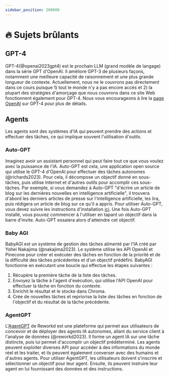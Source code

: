 ```yaml
---
sidebar_position: 200000
---
```


# 🔥 Sujets brûlants 

## GPT-4

GPT-4(@openai2023gpt4) est le prochain LLM (grand modèle de langage) dans la série GPT d'OpenAI. Il améliore GPT-3 de plusieurs façons, notamment une meilleure capacité de raisonnement et une plus grande longueur de contexte. Actuellement, nous ne le couvrons pas directement dans ce cours puisque 1) tout le monde n'y a pas encore accès et 2) la plupart des stratégies d'amorçage que nous couvrons dans ce site Web fonctionnent également pour GPT-4. Nous vous encourageons à lire la [page OpenAI](https://openai.com/research/gpt-4) sur GPT-4 pour plus de détails.

## Agents

Les agents sont des systèmes d'IA qui peuvent prendre des actions et effectuer des tâches, ce qui implique souvent l'utilisation d'outils.

### Auto-GPT
Imaginez avoir un assistant personnel qui peut faire tout ce que vous voulez avec la puissance de l'IA. Auto-GPT est cela, une application open source qui utilise le GPT-4 d'OpenAI pour effectuer des tâches autonomes (@richards2023). Pour cela, il décompose un objectif donné en sous-tâches, puis utilise Internet et d'autres outils pour accomplir ces sous-tâches. Par exemple, si vous demandez à Auto-GPT "d'écrire un article de blog sur les dernières nouvelles en intelligence artificielle", il trouvera d'abord les derniers articles de presse sur l'intelligence artificielle, les lira, puis rédigera un article de blog sur ce qu'il a appris. Pour utiliser Auto-GPT, vous devez suivre les instructions d'installation [ici](https://significant-gravitas.github.io/Auto-GPT/setup/). Une fois Auto-GPT installé, vous pouvez commencer à l'utiliser en tapant un objectif dans la barre d'invite. Auto-GPT essaiera alors d'atteindre cet objectif.

### Baby AGI
BabyAGI est un système de gestion des tâches alimenté par l'IA créé par Yohei Nakajima (@nakajima2023). Le système utilise les API OpenAI et Pinecone pour créer et exécuter des tâches en fonction de la priorité et de la difficulté des tâches précédentes et d'un objectif prédéfini. BabyAGI fonctionne en exécutant une boucle qui effectue les étapes suivantes :
1. Récupère la première tâche de la liste des tâches. 
2. Envoyez la tâche à l'agent d'exécution, qui utilise l'API OpenAI pour effectuer la tâche en fonction du contexte.
3. Enrichit le résultat et le stocke dans Chroma.
4. Crée de nouvelles tâches et repriorise la liste des tâches en fonction de l'objectif et du résultat de la tâche précédente.

### AgentGPT
L'[AgentGPT](https://agentgpt.reworkd.ai/) de Reworkd est une plateforme qui permet aux utilisateurs de concevoir et de déployer des agents IA autonomes, allant du service client à l'analyse de données (@reworkd2023). Il forme un agent IA sur une tâche distincte, puis lui permet d'accomplir un objectif prédéterminé. Les agents peuvent exploiter diverses API pour accéder à des informations du monde réel et les traiter, et ils peuvent également converser avec des humains et d'autres agents. Pour utiliser AgentGPT, les utilisateurs doivent s'inscrire et sélectionner un objectif pour leur agent. Ensuite, ils peuvent instruire leur agent en lui fournissant des données et des instructions.